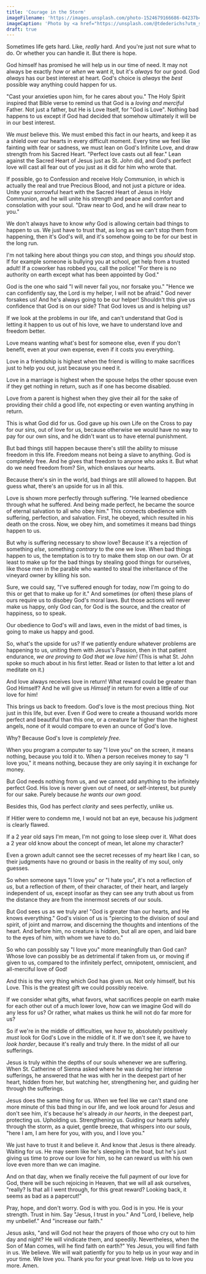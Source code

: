 ```yaml
---
title: 'Courage in the Storm'
imageFilename: 'https://images.unsplash.com/photo-1524679166686-04237b4667b4?ixid=MnwxMjA3fDB8MHxwaG90by1wYWdlfHx8fGVufDB8fHx8&ixlib=rb-1.2.1&auto=format&fit=crop&w=2071&q=80'
imageCaption: 'Photo by <a href="https://unsplash.com/@tdederichs?utm_source=unsplash&utm_medium=referral&utm_content=creditCopyText">Torsten Dederichs</a> on <a href="https://unsplash.com/?utm_source=unsplash&utm_medium=referral&utm_content=creditCopyText">Unsplash</a>'
draft: true
---
```


Sometimes life gets hard. Like, *really* hard. And you're just not sure what to do. Or whether you can handle it. But there is hope.

God himself has promised he will help us in our time of need. It may not always be exactly *how* or *when* we want it, but it's *always* for our good. God *always* has our best interest at heart. God's choice is *always* the *best* possible way anything could happen for us.

"Cast your anxieties upon him, for he cares about you." The Holy Spirit inspired that Bible verse to remind us that God is a *loving and merciful* Father. Not just a father, but He is Love Itself, for "God is Love". Nothing bad happens to us except if God had decided that somehow ultimately it will be in our best interest.

We *must* believe this. We must embed this fact in our hearts, and keep it as a shield over our hearts in every difficult moment. Every time we feel like fainting with fear or sadness, we must lean on God's Infinite Love, and draw strength from his Sacred Heart. "Perfect love casts out all fear." Lean against the Sacred Heart of Jesus just as St. John did, and God's perfect love will cast all fear out of you just as it did for him who wrote that.

If possible, go to Confession and receive Holy Communion, in which is actually the real and true Precious Blood, and not just a picture or idea. Unite your sorrowful heart with the Sacred Heart of Jesus in Holy Communion, and he will unite his strength and peace and comfort and consolation with your soul. "Draw near to God, and he will draw near to you."

We don't always have to know *why* God is allowing certain bad things to happen to us. We just have to trust that, as long as we can't stop them from happening, then it's God's will, and it's somehow going to be for our best in the long run.

I'm not talking here about things you *can* stop, and things you *should* stop. If for example someone is bullying you at school, get help from a trusted adult! If a coworker has robbed you, call the police! "For there is no authority on earth except what has been appointed by God."

God is the one who said "I will never fail you, nor forsake you." "Hence we can confidently say, the Lord is my helper, I will not be afraid." God never forsakes us! And he's always going to be our helper! Shouldn't this give us confidence that God is on our side? That God loves us and is helping us?

If we look at the problems in our life, and can't understand that God is letting it happen to us out of his love, we have to understand love and freedom better.

Love means wanting what's best for someone else, even if you don't benefit, even at your own expense, even if it costs you everything.

Love in a friendship is highest when the friend is willing to make sacrifices just to help you out, just because you need it.

Love in a marriage is highest when the spouse helps the other spouse even if they get nothing in return, such as if one has become disabled.

Love from a parent is highest when they give their all for the sake of providing their child a good life, not expecting or even wanting anything in return.

This is what God did for us. God gave up his own Life on the Cross to pay for our sins, out of love for us, because otherwise we would have no way to pay for our own sins, and he didn't want us to have eternal punishment.

But bad things still happen because there's still the ability to misuse freedom in this life. Freedom means not being a slave to anything. God is completely free. And he gives that freedom to anyone who asks it. But what do we need freedom from? Sin, which enslaves our hearts.

Because there's sin in the world, bad things are still allowed to happen. But guess what, there's an upside for us in all this.

Love is shown more perfectly through suffering. "He learned obedience through what he suffered. And being made perfect, he became the source of eternal salvation to all who obey him." This connects obedience with suffering, perfection, and salvation. First, he obeyed, which resulted in his death on the cross. Now, we obey him, and sometimes it means bad things happen to us.

But why is suffering necessary to show love? Because it's a rejection of something *else*, something *contrary* to the one we love. When bad things happen to us, the temptation is to try to make them stop on our own. Or at least to make up for the bad things by stealing good things for ourselves, like those men in the parable who wanted to steal the inheritance of the vineyard owner by killing his son.

Sure, we could say, "I've suffered enough for today, now I'm going to do this or get that to make up for it." And sometimes (or often) these plans of ours require us to disobey God's moral laws. But those actions will never make us happy, only God can, for God is the source, and the creator of happiness, so to speak.

Our obedience to God's will and laws, even in the midst of bad times, is going to make us happy and good.

So, what's the upside for us? If we patiently endure whatever problems are happening to us, uniting them with Jesus's Passion, then in that patient endurance, *we are proving to God that we love him!* (This is what St. John spoke so much about in his first letter. Read or listen to that letter a lot and meditate on it.)

And love always receives love in return! What reward could be greater than God Himself? And he will give us *Himself* in return for even a little of our love for him!

This brings us back to freedom. God's love is the most precious thing. Not just in this life, but ever. Even if God were to create a thousand worlds more perfect and beautiful than this one, or a creature far higher than the highest angels, none of it would compare to even an ounce of God's love.

Why? Because God's love is *completely free.*

When you program a computer to say "I love you" on the screen, it means nothing, because you told it to. When a person receives money to say "I love you," it means nothing, because they are only saying it in exchange for money.

But God needs nothing from us, and we cannot add anything to the infinitely perfect God. His love is never given out of need, or self-interest, but purely for our sake. Purely because *he wants our own good.*

Besides this, God has perfect *clarity* and sees perfectly, unlike us.

If Hitler were to condemn me, I would not bat an eye, because his judgment is clearly flawed.

If a 2 year old says I'm mean, I'm not going to lose sleep over it. What does a 2 year old know about the concept of mean, let alone my character?

Even a grown adult cannot see the secret recesses of my heart like I can, so their judgments have no ground or basis in the reality of my soul, only guesses.

So when someone says "I love you" or "I hate you", it's not a reflection of *us*, but a reflection of *them*, of their character, of their heart, and largely independent of us, except insofar as they can see any truth about us from the distance they are from the innermost secrets of our souls.

But God sees us as we truly are! "God is greater than our hearts, and He knows everything." God's vision of us is "piercing to the division of soul and spirit, of joint and marrow, and discerning the thoughts and intentions of the heart. And before him, no creature is hidden, but all are open, and laid bare to the eyes of him, with whom we have to do."

So who can possibly say "I love you" more meaningfully than God can? Whose love can possibly be as detrimental if taken from us, or moving if given to us, compared to the infinitely perfect, omnipotent, omniscient, and all-merciful love of God!

And this is the very thing which God has given us. Not only himself, but his Love. This is the greatest gift we could possibly receive.

If we consider what gifts, what favors, what sacrifices people on earth make for each other out of a much lower love, how can we imagine God will do any less for us? Or rather, what makes us think he will not do far more for us?

So if we're in the middle of difficulties, we *have to*, absolutely positively *must* look for God's Love in the middle of it. If we don't see it, we have to *look harder*, because it's really and truly there. In the midst of all our sufferings.

Jesus is truly within the depths of our souls whenever we are suffering. When St. Catherine of Sienna asked where he was during her intense sufferings, he answered that he was with her in the deepest part of her heart, hidden from her, but watching her, strengthening her, and guiding her through the sufferings.

Jesus does the same thing for us. When we feel like we can't stand one more minute of this bad thing in our life, and we look around for Jesus and don't see him, it's because he's already *in our hearts*, in the deepest part, protecting us. Upholding us. Strengthening us. Guiding our hearts safely through the storm, as a quiet, gentle breeze, that whispers into our souls, "here I am, I am here for you, with you, and I love you."

We just have to trust it and believe it. And know that Jesus is there already. Waiting for us. He may seem like he's sleeping in the boat, but he's just giving us time to prove our love for him, so he can reward us with his own love even more than we can imagine.

And on that day, when we finally receive the full payment of our love for God, there will be such rejoicing in Heaven, that we will all ask ourselves, "really? Is that all I went through, for this great reward? Looking back, it seems as bad as a papercut!"

Pray, hope, and don't worry. God is with you. God is in you. He is your strength. Trust in him. Say "Jesus, I trust in you." And "Lord, I believe, help my unbelief." And "increase our faith."

Jesus asks, "and will God not hear the prayers of those who cry out to him day and night? He will vindicate them, and speedily. Nevertheless, when the Son of Man comes, will he find faith on earth?" Yes Jesus, you will find faith in us. We believe. We will wait patiently for you to help us in your way and in your time. We love you. Thank you for your great love. Help us to love you more. Amen.

